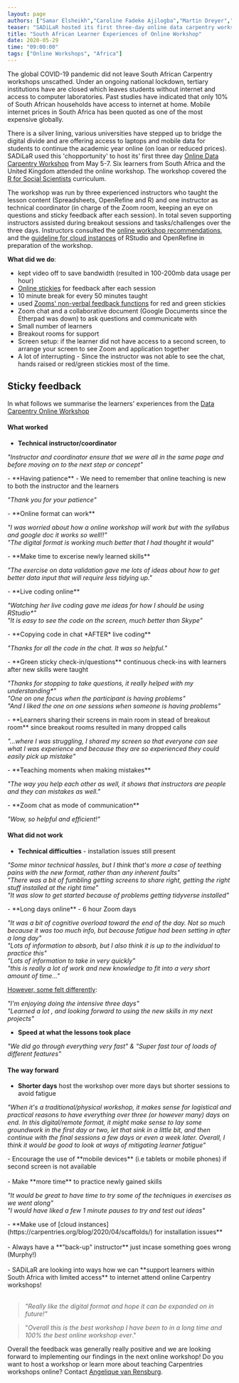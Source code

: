 ```yaml
---
layout: page
authors: ["Samar Elsheikh","Caroline Fadeke Ajilogba","Martin Dreyer","Angelique van Rensburg"]
teaser: "SADiLaR hosted its first three-day online data carpentry workshop"
title: "South African Learner Experiences of Online Workshop"
date: 2020-05-29
time: "09:00:00"
tags: ["Online Workshops", "Africa"]
---
```


The global COVID-19 pandemic did not leave South African Carpentry workshops unscathed. Under an ongoing national lockdown, tertiary institutions have are closed which leaves students without internet and access to computer laboratories. Past studies have indicated that only 10% of South African households have access to internet at home. Mobile internet prices in South Africa has been quoted as one of the most expensive globally.

 There is a silver lining, various universities have stepped up to bridge the digital divide and are offering access to laptops and mobile data for students to continue the academic year online (on loan or reduced prices). SADiLaR used this 'chopportunity' to host its’ first three day [Online Data Carpentry Workshop](https://sadilar.github.io/2020-05-05-SA-ONLINE/) from May 5-7. Six learners from South Africa and the United Kingdom attended the online workshop. The workshop covered the [R for Social Scientists](https://datacarpentry.org/r-socialsci/) curriculum.

The workshop was run by three experienced instructors who taught the lesson content (Spreadsheets, OpenRefine and R) and one instructor as technical coordinator (in charge of the Zoom room, keeping an eye on questions and sticky feedback after each session).
In total seven supporting instructors assisted during breakout sessions and tasks/challenges over the three days. Instructors consulted the [online workshop recommendations](https://carpentries.org/online-workshop-recommendations/),
and the [guideline for cloud instances](https://carpentries.org/blog/2020/04/scaffolds/) of RStudio and OpenRefine in preparation of the workshop.

**What did we do**:

- kept video off to save bandwidth (resulted in 100-200mb data usage per hour)
- [Online stickies](https://pinup.com/) for feedback after each session
- 10 minute break for every 50 minutes taught
- used [Zooms' non-verbal feedback functions](https://support.zoom.us/hc/en-us/articles/115001286183-Nonverbal-Feedback-During-Meetings) for red and green stickies
- Zoom chat and a collaborative document (Google Documents since the Etherpad was down) to ask questions and communicate with
- Small number of learners
- Breakout rooms for support
- Screen setup: if the learner did not have access to a second screen, to arrange your screen to see Zoom and application together
- A lot of interrupting - Since the instructor was not able to see the chat, hands raised or red/green stickies most of the time.


## Sticky feedback

In what follows we summarise the learners' experiences from the [Data Carpentry Online Workshop](https://sadilar.github.io/2020-05-05-SA-ONLINE/)

#### What worked

- **Technical instructor/coordinator**<br>
<p><i>"Instructor and coordinator ensure that we were all in the same page and before moving on to the next step or concept"</i></p>
- **Having patience** - We need to remember that online teaching is new to both the instructor and the learners <br>
<p><i>"Thank you for your patience"</i></p>
- **Online format can work**<br>
<p><i>"I was worried about how a online workshop will work but with the syllabus and google doc it works so well!!" <br> "The digital format is working much better that I had thought it would"</i></p>
- **Make time to excerise newly learned skills**<br>
<p><i>"The exercise on data validation gave me lots of ideas about how to get better data input that will require less tidying up."</i></p>
- **Live coding online**<br>
<p><i>"Watching her live coding gave me ideas for how I should be using RStudio*"<br> "It is easy to see the code on the screen, much better than Skype" </i></p>
- **Copying code in chat *AFTER* live coding**<br>
<p><i>"Thanks for all the code in the chat. It was so helpful."</i></p>
- **Green sticky check-in/questions** continuous check-ins with learners after new skills were taught<br>
<p><i>"Thanks for stopping to take questions, it really helped with my understanding*"<br> "One on one focus when the participant is having problems" <br> "And I liked the one on one sessions when someone is having problems"</i></p>
- **Learners sharing their screens in main room in stead of breakout room** since breakout rooms resulted in many dropped calls<br>
<p><i>"...where I was struggling, I shared my screen so that everyone can see what I was experience and because they are so experienced they could easily pick up mistake"</i></p>
- **Teaching moments when making mistakes**<br>
<p><i>"The way you help each other as well, it shows that instructors are people and they can mistakes as well."</i></p>
- **Zoom chat as mode of communication**<br>
<p><i>"Wow, so helpful and efficient!"</i></p>



#### What did not work

- **Technical difficulties** - installation issues still present<br>
<p><i>"Some minor technical hassles, but I think that's more a case of teething pains with the new format, rather than any inherent faults"<br>
"There was a bit of fumbling getting screens to share right, getting the right stuff installed at the right time" <br>
"It was slow to get started because of problems getting tidyverse installed"</i></p>
- **Long days online** - 6 hour Zoom days<br>
<p><i>"It was a bit of cognitive overload toward the end of the day. Not so much because it was too much info, but because fatigue had been setting in after a long day"<br>
"Lots of information to absorb, but I also think it is up to the individual to practice this"<br> "Lots of information to take in very quickly"
<br>"this is really a lot of work and new knowledge to fit into a very short amount of time..."</i></p>

<u>However, some felt differently</u>:

<p><i>"I'm enjoying doing the intensive three days" <br> "Learned a lot , and looking forward to using the new skills in my next projects"</i></p>

- **Speed at what the lessons took place**<br>
<p><i>"We did go through everything very fast" & "Super fast tour of loads of different features"</i></p>



#### The way forward

- **Shorter days** host the workshop over more days but shorter sessions to avoid fatigue<br>
<p><i>"When it's a traditional/physical workshop, it makes sense for logistical and practical reasons to have everything over three (or however many) days on end. In this digital/remote format, it might make sense to lay some groundwork in the first day or two, let that sink in a little bit, and then continue with the final sessions
a few days or even a week later. Overall, I think it would be good to look at ways of mitigating learner fatigue"</i></p>
- Encourage the use of **mobile devices**  (i.e tablets or mobile phones) if second screen is not available <br><br>
- Make **more time** to practice newly gained skills<br>
<p><i>"It would be great to have time to try some of the techniques in exercises as we went along" <br> "I would have liked a few 1 minute pauses to try and test out ideas"</i></p>
- **Make use of [cloud instances](https://carpentries.org/blog/2020/04/scaffolds/) for installation issues**<br><br>
- Always have a **"back-up" instructor** just incase something goes wrong (Murphy!)<br><br>
- SADiLaR are looking into ways how we can **support learners within South Africa with limited access** to internet attend online Carpentry workshops!<br><br>

> *"Really like the digital format and hope it can be expanded on in future!"*

>"*Overall this is the best workshop I have been to in a long time and 100% the best online workshop ever*."


Overall the feedback was generally really positive and we are looking forward to implementing our findings in the next online workshop! Do you want to host a workshop or learn more about teaching Carpentries workshops online? Contact [Angelique van Rensburg](mailto:admin-afr@carpentries.org).
